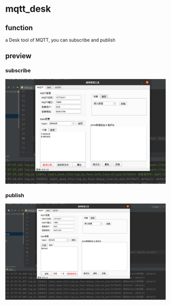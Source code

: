 # mqtt_desk

## function

a Desk tool of MQTT, you can subscribe and publish

## preview

### subscribe

![preview1](images/subscribe_prev3.png)

### publish

![preview2](images/publish_prev3.png)

